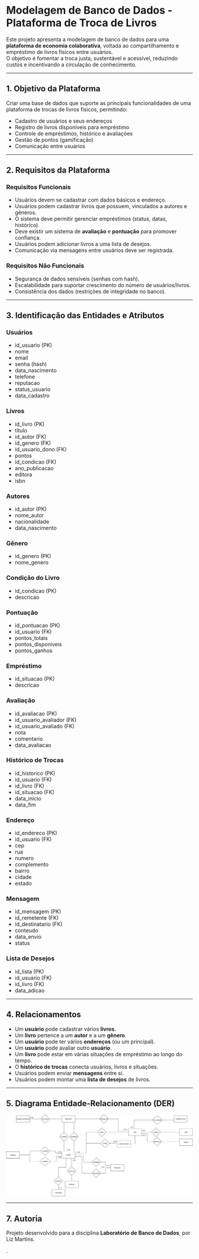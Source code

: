 # Modelagem de Banco de Dados - Plataforma de Troca de Livros

Este projeto apresenta a modelagem de banco de dados para uma **plataforma de economia colaborativa**, voltada ao compartilhamento e empréstimo de livros físicos entre usuários.  
O objetivo é fomentar a troca justa, sustentável e acessível, reduzindo custos e incentivando a circulação de conhecimento.

---

## 1. Objetivo da Plataforma
Criar uma base de dados que suporte as principais funcionalidades de uma plataforma de trocas de livros físicos, permitindo:
- Cadastro de usuários e seus endereços
- Registro de livros disponíveis para empréstimo
- Controle de empréstimos, histórico e avaliações
- Gestão de pontos (gamificação)
- Comunicação entre usuários

---

## 2. Requisitos da Plataforma
### Requisitos Funcionais
- Usuários devem se cadastrar com dados básicos e endereço.
- Usuários podem cadastrar livros que possuem, vinculados a autores e gêneros.
- O sistema deve permitir gerenciar empréstimos (status, datas, histórico).
- Deve existir um sistema de **avaliação** e **pontuação** para promover confiança.
- Usuários podem adicionar livros a uma lista de desejos.
- Comunicação via mensagens entre usuários deve ser registrada.

### Requisitos Não Funcionais
- Segurança de dados sensíveis (senhas com hash).
- Escalabilidade para suportar crescimento do número de usuários/livros.
- Consistência dos dados (restrições de integridade no banco).

---

## 3. Identificação das Entidades e Atributos
### Usuários
- id_usuario (PK)
- nome  
- email  
- senha (hash)  
- data_nascimento  
- telefone  
- reputacao  
- status_usuario  
- data_cadastro  

### Livros
- id_livro (PK)  
- titulo  
- id_autor (FK)  
- id_genero (FK)  
- id_usuario_dono (FK)  
- pontos  
- id_condicao (FK)  
- ano_publicacao  
- editora  
- isbn  

### Autores
- id_autor (PK)  
- nome_autor  
- nacionalidade  
- data_nascimento  

### Gênero
- id_genero (PK)  
- nome_genero  

### Condição do Livro
- id_condicao (PK)  
- descricao  

### Pontuação
- id_pontuacao (PK)  
- id_usuario (FK)  
- pontos_totais  
- pontos_disponiveis  
- pontos_ganhos  

### Empréstimo
- id_situacao (PK)  
- descricao  

### Avaliação
- id_avaliacao (PK)  
- id_usuario_avaliador (FK)  
- id_usuario_avaliado (FK)  
- nota  
- comentario  
- data_avaliacao  

### Histórico de Trocas
- id_historico (PK)  
- id_usuario (FK)  
- id_livro (FK)  
- id_situacao (FK)  
- data_inicio  
- data_fim  

### Endereço
- id_endereco (PK)  
- id_usuario (FK)  
- cep  
- rua  
- numero  
- complemento  
- bairro  
- cidade  
- estado  

### Mensagem
- id_mensagem (PK)  
- id_remetente (FK)  
- id_destinatario (FK)  
- conteudo  
- data_envio  
- status  

### Lista de Desejos
- id_lista (PK)  
- id_usuario (FK)  
- id_livro (FK)  
- data_adicao  

---

## 4. Relacionamentos
- Um **usuário** pode cadastrar vários **livros**.  
- Um **livro** pertence a um **autor** e a um **gênero**.  
- Um **usuário** pode ter vários **endereços** (ou um principal).  
- Um **usuário** pode avaliar outro **usuário**.  
- Um **livro** pode estar em várias situações de empréstimo ao longo do tempo.  
- O **histórico de trocas** conecta usuários, livros e situações.  
- Usuários podem enviar **mensagens** entre si.  
- Usuários podem montar uma **lista de desejos** de livros.  

---

## 5. Diagrama Entidade-Relacionamento (DER)
![modelo conceitual](images/modelo_conceitual.jpg)

---

## 7. Autoria
Projeto desenvolvido para a disciplina **Laboratório de Banco de Dados**, por Liz Martins.

.